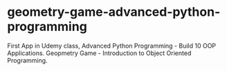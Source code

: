 # geometry-game-advanced-python-programming
First App in Udemy class, Advanced Python Programming - Build 10 OOP Applications. Geopmetry Game - Introduction to Object Oriented Programming. 
